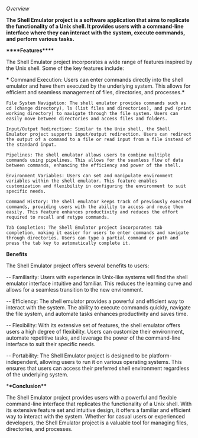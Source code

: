<!-- Shell Emulator Project -->

_Overview_

**The Shell Emulator project is a software application that aims to replicate the functionality of a Unix shell. It provides users with a command-line interface where they can interact with the system, execute commands, and perform various tasks.**

******\*\*\*\*******Features******\*\*\*\*******

The Shell Emulator project incorporates a wide range of features inspired by the Unix shell. Some of the key features include:

**\*** Command Execution: Users can enter commands directly into the shell emulator and have them executed by the underlying system. This allows for efficient and seamless management of files, directories, and processes.**\***

    File System Navigation: The shell emulator provides commands such as cd (change directory), ls (list files and directories), and pwd (print working directory) to navigate through the file system. Users can easily move between directories and access files and folders.

    Input/Output Redirection: Similar to the Unix shell, the Shell Emulator project supports input/output redirection. Users can redirect the output of a command to a file or read input from a file instead of the standard input.

    Pipelines: The shell emulator allows users to combine multiple commands using pipelines. This allows for the seamless flow of data between commands, enhancing the efficiency and power of the shell.

    Environment Variables: Users can set and manipulate environment variables within the shell emulator. This feature enables customization and flexibility in configuring the environment to suit specific needs.

    Command History: The shell emulator keeps track of previously executed commands, providing users with the ability to access and reuse them easily. This feature enhances productivity and reduces the effort required to recall and retype commands.

    Tab Completion: The Shell Emulator project incorporates tab completion, making it easier for users to enter commands and navigate through directories. Users can type a partial command or path and press the tab key to automatically complete it.

**Benefits**

The Shell Emulator project offers several benefits to users:

-- Familiarity: Users with experience in Unix-like systems will find the shell emulator interface intuitive and familiar. This reduces the learning curve and allows for a seamless transition to the new environment.

-- Efficiency: The shell emulator provides a powerful and efficient way to interact with the system. The ability to execute commands quickly, navigate the file system, and automate tasks enhances productivity and saves time.

-- Flexibility: With its extensive set of features, the shell emulator offers users a high degree of flexibility. Users can customize their environment, automate repetitive tasks, and leverage the power of the command-line interface to suit their specific needs.

-- Portability: The Shell Emulator project is designed to be platform-independent, allowing users to run it on various operating systems. This ensures that users can access their preferred shell environment regardless of the underlying system.

\***\*Conclusion\*\***

The Shell Emulator project provides users with a powerful and flexible command-line interface that replicates the functionality of a Unix shell. With its extensive feature set and intuitive design, it offers a familiar and efficient way to interact with the system. Whether for casual users or experienced developers, the Shell Emulator project is a valuable tool for managing files, directories, and processes.

